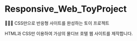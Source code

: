 # Responsive_Web_ToyProject
👩🏻‍🎨 CSS만으로 반응형 사이트를 완성하는 토이 프로젝트

HTML과 CSS만 이용하여 가상의 몰디브 호텔 웹 사이트를 제작합니다.  
